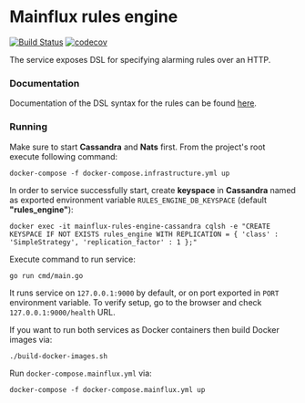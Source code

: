 # Mainflux rules engine

[![Build Status][travis-img]][travis-url] [![codecov][codecov-img]][codecov-url]

The service exposes DSL for specifying alarming rules over an HTTP.

### Documentation
Documentation of the DSL syntax for the rules can be found [here](doc/DSLSYNTAX.md).

### Running

Make sure to start **Cassandra** and **Nats** first. From the project's root execute following command:
```
docker-compose -f docker-compose.infrastructure.yml up
```

In order to service successfully start, create **keyspace** in **Cassandra** named as exported environment variable `RULES_ENGINE_DB_KEYSPACE` (default **"rules_engine"**):
```
docker exec -it mainflux-rules-engine-cassandra cqlsh -e "CREATE KEYSPACE IF NOT EXISTS rules_engine WITH REPLICATION = { 'class' : 'SimpleStrategy', 'replication_factor' : 1 };"
```

Execute command to run service:
```
go run cmd/main.go
```

It runs service on `127.0.0.1:9000` by default, or on port exported in `PORT` environment variable.
To verify setup, go to the browser and check `127.0.0.1:9000/health` URL.

If you want to run both services as Docker containers then build Docker images via:
```
./build-docker-images.sh
```

Run `docker-compose.mainflux.yml` via:
```
docker-compose -f docker-compose.mainflux.yml up
```

[codecov-img]: https://codecov.io/gh/MainfluxLabs/rules-engine/branch/dev/graph/badge.svg
[codecov-url]: https://codecov.io/gh/MainfluxLabs/rules-engine
[travis-img]: https://travis-ci.org/MainfluxLabs/rules-engine.svg?branch=dev
[travis-url]: https://travis-ci.org/MainfluxLabs/rules-engine
